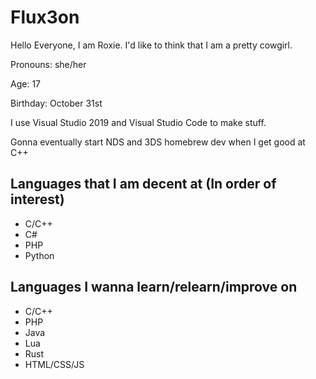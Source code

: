# Flux3on

Hello Everyone, I am Roxie. I'd like to think that I am a pretty cowgirl.

Pronouns: she/her

Age: 17

Birthday: October 31st

I use Visual Studio 2019 and Visual Studio Code to make stuff.

Gonna eventually start NDS and 3DS homebrew dev when I get good at C++

## Languages that I am decent at (In order of interest)
- C/C++
- C#
- PHP
- Python

## Languages I wanna learn/relearn/improve on
- C/C++
- PHP
- Java
- Lua
- Rust
- HTML/CSS/JS
